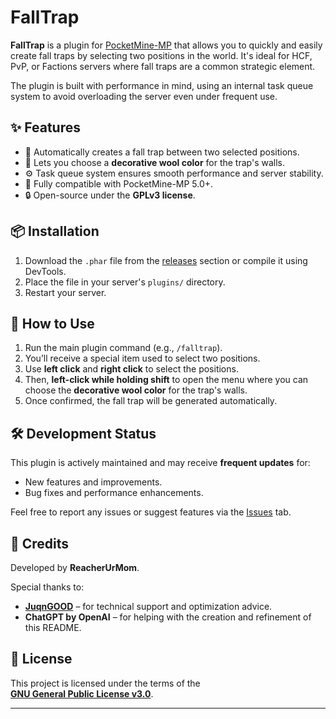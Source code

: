 # FallTrap

**FallTrap** is a plugin for [PocketMine-MP](https://github.com/pmmp/PocketMine-MP) that allows you to quickly and easily create fall traps by selecting two positions in the world. It's ideal for HCF, PvP, or Factions servers where fall traps are a common strategic element.

The plugin is built with performance in mind, using an internal task queue system to avoid overloading the server even under frequent use.

## ✨ Features

- 📌 Automatically creates a fall trap between two selected positions.
- 🎨 Lets you choose a **decorative wool color** for the trap's walls.
- ⚙️ Task queue system ensures smooth performance and server stability.
- 🧩 Fully compatible with PocketMine-MP 5.0+.
- 🔒 Open-source under the **GPLv3 license**.

## 📦 Installation

1. Download the `.phar` file from the [releases](#) section or compile it using DevTools.
2. Place the file in your server's `plugins/` directory.
3. Restart your server.

## 🧪 How to Use

1. Run the main plugin command (e.g., `/falltrap`).
2. You’ll receive a special item used to select two positions.
3. Use **left click** and **right click** to select the positions.
4. Then, **left-click while holding shift** to open the menu where you can choose the **decorative wool color** for the trap's walls.
5. Once confirmed, the fall trap will be generated automatically.

## 🛠️ Development Status

This plugin is actively maintained and may receive **frequent updates** for:

- New features and improvements.
- Bug fixes and performance enhancements.

Feel free to report any issues or suggest features via the [Issues](#) tab.

## 👥 Credits

Developed by **ReacherUrMom**.

Special thanks to:

- [**JuqnGOOD**](https://github.com/JkqzDev) – for technical support and optimization advice.
- **ChatGPT by OpenAI** – for helping with the creation and refinement of this README.

## 📜 License

This project is licensed under the terms of the  
**[GNU General Public License v3.0](https://www.gnu.org/licenses/gpl-3.0.html)**.

---
